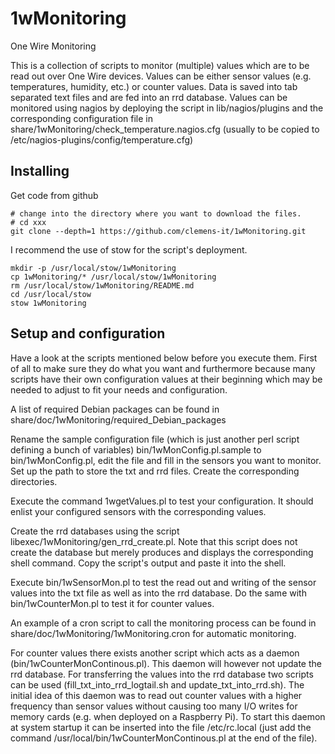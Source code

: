 # 1wMonitoring
One Wire Monitoring

This is a collection of scripts to monitor (multiple) values which are to be read out over One Wire devices. Values can be either sensor values (e.g. temperatures, humidity, etc.) or counter values. Data is saved into tab separated text files and are fed into an rrd database.
Values can be monitored using nagios by deploying the script in lib/nagios/plugins and the corresponding configuration file in share/1wMonitoring/check\_temperature.nagios.cfg (usually to be copied to /etc/nagios-plugins/config/temperature.cfg)


## Installing
Get code from github

    # change into the directory where you want to download the files. 
    # cd xxx
    git clone --depth=1 https://github.com/clemens-it/1wMonitoring.git

I recommend the use of stow for the script's deployment.

    mkdir -p /usr/local/stow/1wMonitoring
    cp 1wMonitoring/* /usr/local/stow/1wMonitoring
    rm /usr/local/stow/1wMonitoring/README.md
    cd /usr/local/stow
    stow 1wMonitoring


## Setup and configuration
Have a look at the scripts mentioned below before you execute them. First of all to make sure they do what you want and furthermore because many scripts have their own configuration values at their beginning which may be needed to adjust to fit your needs and configuration.

A list of required Debian packages can be found in share/doc/1wMonitoring/required\_Debian\_packages

Rename the sample configuration file (which is just another perl script defining a bunch of variables) bin/1wMonConfig.pl.sample to bin/1wMonConfig.pl, edit the file and fill in the sensors you want to monitor. Set up the path to store the txt and rrd files. Create the corresponding directories.

Execute the command 1wgetValues.pl to test your configuration. It should enlist your configured sensors with the corresponding values.

Create the rrd databases using the script libexec/1wMonitoring/gen_rrd_create.pl. Note that this script does not create the database but merely produces and displays the corresponding shell command. Copy the script's output and paste it into the shell.

Execute bin/1wSensorMon.pl to test the read out and writing of the sensor values into the txt file as well as into the rrd database.
Do the same with bin/1wCounterMon.pl to test it for counter values.

An example of a cron script to call the monitoring process can be found in share/doc/1wMonitoring/1wMonitoring.cron for automatic monitoring.

For counter values there exists another script which acts as a daemon (bin/1wCounterMonContinous.pl). This daemon will however not update the rrd database. For transferring the values into the rrd database two scripts can be used (fill\_txt\_into\_rrd\_logtail.sh and update\_txt\_into\_rrd.sh).
The initial idea of this daemon was to read out counter values with a higher frequency than sensor values without causing too many I/O writes for memory cards (e.g. when deployed on a Raspberry Pi).
To start this daemon at system startup it can be inserted into the file /etc/rc.local (just add the command /usr/local/bin/1wCounterMonContinous.pl at the end of the file).

